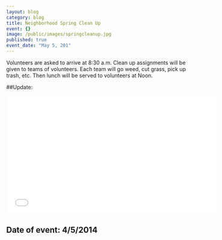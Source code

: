 ```yaml
---
layout: blog
category: blog
title: Neighborhood Spring Clean Up
event: {}
image: /public/images/springcleanup.jpg
published: true
event_date: "May 5, 201"
---
```


Volunteers are asked to arrive at 8:30 a.m. Clean up assignments will be given to teams of volunteers. Each team will go weed, cut grass, pick up trash, etc. Then lunch will be served to volunteers at Noon.

##Update:
<iframe width="560" height="315" src="//www.youtube.com/embed/xaFgJ3hfJ5g" frameborder="0" allowfullscreen></iframe>

## Date of event: 4/5/2014